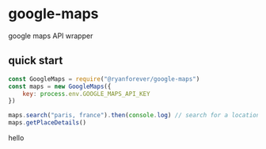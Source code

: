# google-maps
google maps API wrapper

## quick start
```javascript
const GoogleMaps = require("@ryanforever/google-maps")
const maps = new GoogleMaps({
	key: process.env.GOOGLE_MAPS_API_KEY
})

maps.search("paris, france").then(console.log) // search for a location
maps.getPlaceDetails()
```


hello